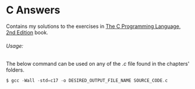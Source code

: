 # C Answers

Contains my solutions to the exercises in [The C Programming Language, 2nd Edition](https://www.amazon.com/C-Programming-Language-2nd-Ed/dp/0131103709/ref=mt_hardcover?_encoding=UTF8&me=) book.

###### Usage:

The below command can be used on any of the _.c_ file found in the chapters' folders.

```c
$ gcc -Wall -std=c17 -o DESIRED_OUTPUT_FILE_NAME SOURCE_CODE.c
```
